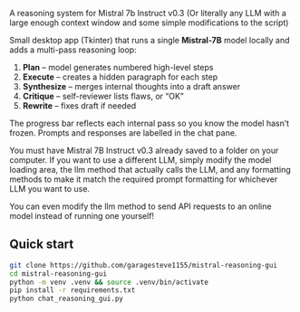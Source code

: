 A reasoning system for Mistral 7b Instruct v0.3 (Or literally any LLM with a large enough context window and some simple modifications to the script)

Small desktop app (Tkinter) that runs a single **Mistral-7B** model
locally and adds a multi-pass reasoning loop:

1. **Plan** – model generates numbered high-level steps  
2. **Execute** – creates a hidden paragraph for each step  
3. **Synthesize** – merges internal thoughts into a draft answer  
4. **Critique** – self-reviewer lists flaws, or “OK”  
5. **Rewrite** – fixes draft if needed

The progress bar reflects each internal pass so you know the model
hasn’t frozen.  Prompts and responses are labelled in the chat pane.

You must have Mistral 7B Instruct v0.3 already saved to a folder on your computer. If you want to use a different LLM, simply modify the model loading area, the llm method that actually calls the LLM, and any formatting methods to make it match the required prompt formatting for whichever LLM you want to use. 

You can even modify the llm method to send API requests to an online model instead of running one yourself!

## Quick start
```bash
git clone https://github.com/garagesteve1155/mistral-reasoning-gui
cd mistral-reasoning-gui
python -m venv .venv && source .venv/bin/activate
pip install -r requirements.txt
python chat_reasoning_gui.py
